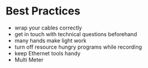 # Best Practices

- wrap your cables correctly
- get in touch with technical questions beforehand
- many hands make light work
- turn off resource hungry programs while recording
- keep Ethernet tools handy
- Multi Meter
